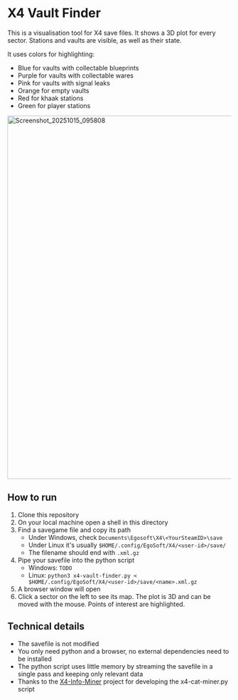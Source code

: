 # X4 Vault Finder

This is a visualisation tool for X4 save files. It shows a 3D plot for every sector. Stations and vaults are visible, as well as their state.

It uses colors for highlighting:

* Blue for vaults with collectable blueprints
* Purple for vaults with collectable wares
* Pink for vaults with signal leaks
* Orange for empty vaults
* Red for khaak stations
* Green for player stations

<img width="939" height="817" alt="Screenshot_20251015_095808" src="https://github.com/user-attachments/assets/13c8fa99-07ff-4cf4-bf7d-f5790c7acf0c" />

## How to run

1. Clone this repository
2. On your local machine open a shell in this directory
3. Find a savegame file and copy its path
    * Under Windows, check `Documents\Egosoft\X4\<YourSteamID>\save`
    * Under Linux it's usually `$HOME/.config/EgoSoft/X4/<user-id>/save/`
    * The filename should end with `.xml.gz`
4. Pipe your savefile into the python script
    * Windows: `TODO`
    * Linux: `python3 x4-vault-finder.py < $HOME/.config/EgoSoft/X4/<user-id>/save/<name>.xml.gz`
5. A browser window will open
6. Click a sector on the left to see its map. The plot is 3D and can be moved with the mouse. Points of interest are highlighted.


## Technical details

* The savefile is not modified
* You only need python and a browser, no external dependencies need to be installed
* The python script uses little memory by streaming the savefile in a single pass and keeping only relevant data
* Thanks to the [X4-Info-Miner](https://github.com/TuxInvader/X4-Info-Miner) project for developing the x4-cat-miner.py script
